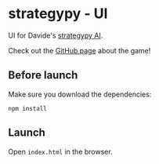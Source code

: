 strategypy - UI
===

UI for Davide's [strategypy AI](https://github.com/davide-ceretti/strategypy 'strategypy').

Check out the [GitHub page](http://benqus.github.io/strategypy-ui/) about the game!

## Before launch
Make sure you download the dependencies:

    npm install

## Launch

Open `index.html` in the browser.